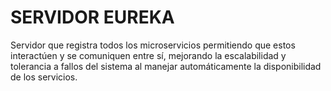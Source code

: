 # SERVIDOR EUREKA

Servidor que registra todos los microservicios permitiendo que estos interactúen y se comuniquen entre sí, mejorando la escalabilidad y tolerancia a fallos del sistema al manejar automáticamente la disponibilidad de los servicios.
